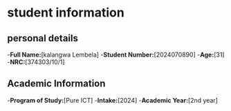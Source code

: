 # student information
## personal details
-**Full Name:**[kalangwa Lembela]
-**Student Number:**[2024070890]
-**Age:**[31]
-**NRC:**[374303/10/1]
## Academic Information
-**Program of Study:**[Pure ICT]
-**Intake:**[2024]
-**Academic Year:**[2nd year]
